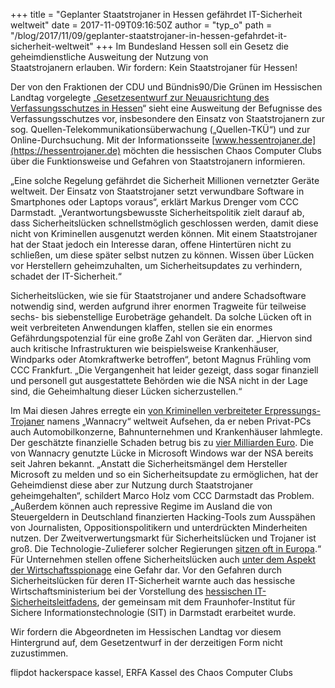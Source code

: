 +++
title = "Geplanter Staatstrojaner in Hessen gefährdet IT-Sicherheit weltweit"
date = 2017-11-09T09:16:50Z
author = "typ_o"
path = "/blog/2017/11/09/geplanter-staatstrojaner-in-hessen-gefahrdet-it-sicherheit-weltweit"
+++
Im Bundesland Hessen soll ein Gesetz die geheimdienstliche Ausweitung
der Nutzung von  
Staatstrojanern erlauben. Wir fordern: Kein Staatstrojaner für Hessen!

Der von den Fraktionen der CDU und Bündnis90/Die Grünen im Hessischen
Landtag vorgelegte „[Gesetzesentwurf zur Neuausrichtung des
Verfassungsschutzes in
Hessen](https://www.gruene-hessen.de/landtag/files/2017/10/HSVG.pdf)“
sieht eine Ausweitung der Befugnisse des Verfassungsschutzes vor,
insbesondere den Einsatz von Staatstrojanern zur sog.
Quellen-Telekommunikationsüberwachung („Quellen-TKÜ“) und zur
Online-Durchsuchung. Mit der Informationsseite
[www.hessentrojaner.de](https://hessentrojaner.de) möchten die
hessischen Chaos Computer Clubs über die Funktionsweise und Gefahren von
Staatstrojanern informieren.

„Eine solche Regelung gefährdet die Sicherheit Millionen vernetzter
Geräte weltweit. Der Einsatz von Staatstrojaner setzt verwundbare
Software in Smartphones oder Laptops voraus“, erklärt Markus Drenger vom
CCC Darmstadt. „Verantwortungsbewusste Sicherheitspolitik zielt darauf
ab, dass Sicherheitslücken schnellstmöglich geschlossen werden, damit
diese nicht von Kriminellen ausgenutzt werden können. Mit einem
Staatstrojaner hat der Staat jedoch ein Interesse daran, offene
Hintertüren nicht zu schließen, um diese später selbst nutzen zu
können. Wissen über Lücken vor Herstellern geheimzuhalten, um
Sicherheitsupdates zu verhindern, schadet der IT-Sicherheit.“

Sicherheitslücken, wie sie für Staatstrojaner und andere Schadsoftware
notwendig sind, werden aufgrund ihrer enormen Tragweite für teilweise
sechs- bis siebenstellige Eurobeträge gehandelt. Da solche Lücken oft in
weit verbreiteten Anwendungen klaffen, stellen sie ein enormes
Gefährdungspotenzial für eine große Zahl von Geräten dar. „Hiervon sind
auch kritische Infrastrukturen wie beispielsweise Krankenhäuser,
Windparks oder Atomkraftwerke betroffen“, betont Magnus Frühling vom CCC
Frankfurt. „Die Vergangenheit hat leider gezeigt, dass sogar finanziell
und personell gut ausgestattete Behörden wie die NSA nicht in der Lage
sind, die Geheimhaltung dieser Lücken sicherzustellen.“

Im Mai diesen Jahres erregte ein [von Kriminellen verbreiteter
Erpressungs-Trojaner](https://faktenfinder.tagesschau.de/wanna-cry-cyberangriff-101.html)
namens „Wannacry“ weltweit Aufsehen, da er neben Privat-PCs auch
Automobilkonzerne, Bahnunternehmen und Krankenhäuser lahmlegte. Der
geschätzte finanzielle Schaden betrug bis zu [vier Milliarden
Euro](https://www.handelsblatt.com/finanzen/geldpolitik/globale-cyber-attacke-so-viel-verdienten-die-wannacry-erpresser/19830290.html).
Die von Wannacry genutzte Lücke in Microsoft Windows war der NSA bereits
seit Jahren bekannt. „Anstatt die Sicherheitsmängel dem Hersteller
Microsoft zu melden und so ein Sicherheitsupdate zu ermöglichen, hat der
Geheimdienst diese aber zur Nutzung durch Staatstrojaner
geheimgehalten“, schildert Marco Holz vom CCC Darmstadt das Problem.
„Außerdem können auch repressive Regime im Ausland die von
Steuergeldern in Deutschland finanzierten Hacking-Tools zum Ausspähen
von Journalisten, Oppositionspolitikern und unterdrückten Minderheiten
nutzen. Der Zweitverwertungsmarkt für Sicherheitslücken und Trojaner ist
groß. Die Technologie-Zulieferer solcher Regierungen [sitzen oft in
Europa](https://www.zeit.de/digital/datenschutz/2017-02/ueberwachung-technik-exporte-europa-kontrolle-versagt).“  
Für Unternehmen stellen offene Sicherheitslücken auch [unter dem Aspekt
der
Wirtschaftsspionage](https://www.hessen.de/pressearchiv/pressemitteilung/sicherheitsluecken-schaden-betrieben-0)
eine Gefahr dar. Vor den Gefahren durch Sicherheitslücken für deren
IT-Sicherheit warnte auch das hessische Wirtschaftsministerium bei der
Vorstellung des [hessischen
IT-Sicherheitsleitfadens](https://wirtschaft.hessen.de/sites/default/files/media/hmwvl/leitfaden_vertraulichkeitsschutz_durch_verschluesselung.pdf),
der gemeinsam mit dem Fraunhofer-Institut für Sichere
Informationstechnologie (SIT) in Darmstadt erarbeitet wurde.

Wir fordern die Abgeordneten im Hessischen Landtag vor diesem
Hintergrund auf, dem Gesetzentwurf in der derzeitigen Form nicht
zuzustimmen.

flipdot hackerspace kassel, ERFA Kassel des Chaos Computer Clubs
